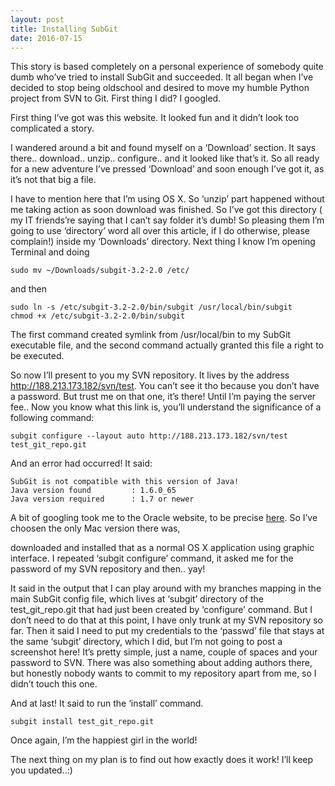 ```yaml
---
layout: post
title: Installing SubGit
date: 2016-07-15
---
```

This story is based completely on a personal experience of somebody quite dumb who’ve tried to install SubGit and succeeded. 
It all began when I’ve decided to stop being oldschool and desired to move my humble Python project from SVN to Git.
First thing I did? I googled.

<screenshot with google outcome>

First thing I’ve got was this website. It looked fun and it didn’t look too complicated a story.

<screenshot with a part of site text>

I wandered around a bit and found myself on a ‘Download’ section. It says there.. download.. unzip.. configure.. and it looked like that’s it. So all ready for a new adventure I’ve pressed ‘Download’ and soon enough I’ve got it, as it’s not that big a file.

<screenshot with download bar finished>

I have to mention here that I’m using OS X. So ‘unzip’ part happened without me taking action as soon download was finished. So I’ve got this directory ( my IT friends’re saying that I can’t say folder it’s dumb! So pleasing them I’m going to use ‘directory’ word all over this article, if I do otherwise, please complain!) inside my ‘Downloads’ directory.
Next thing I know I’m opening Terminal and doing

    sudo mv ~/Downloads/subgit-3.2-2.0 /etc/

and then

    sudo ln -s /etc/subgit-3.2-2.0/bin/subgit /usr/local/bin/subgit
    chmod +x /etc/subgit-3.2-2.0/bin/subgit

The first command created symlink from /usr/local/bin to my SubGit executable file, and the second command actually granted this file a right to be executed.

So now I’ll present to you my SVN repository. It lives by the address http://188.213.173.182/svn/test. You can’t see it tho because you don’t have a password. But trust me on that one, it’s there! Until I’m paying the server fee..
Now you know what this link is, you’ll understand the significance of a following command:

    subgit configure --layout auto http://188.213.173.182/svn/test test_git_repo.git

And an error had occurred! It said:

    SubGit is not compatible with this version of Java!
    Java version found         : 1.6.0_65
    Java version required      : 1.7 or newer

A bit of googling took me to the Oracle website, to be precise <a href=http://www.oracle.com/technetwork/java/javase/downloads/jdk8-downloads-2133151.html>here</a>.
So I’ve choosen the only Mac version there was,

<screenshot of Mac version>

downloaded and installed that as a normal OS X application using graphic interface.
I repeated ‘subgit configure’ command, it asked me for the password of my SVN repository and then.. yay!

<screenshot installation successful>

It said in the output that I can play around with my branches mapping in the main SubGit config file, which lives at ‘subgit’ directory of the test_git_repo.git that had just been created by ‘configure’ command.
But I don’t need to do that at this point, I have only trunk at my SVN repository so far.
Then it said I need to put my credentials to the ‘passwd’ file that stays at the same ‘subgit’ directory, which I did, but I’m not going to post a screenshot here! It’s pretty simple, just a name, couple of spaces and your password to SVN.
There was also something about adding authors there, but honestly nobody wants to commit to my repository apart from me, so I didn’t touch this one.

And at last! It said to run the ‘install’ command.

    subgit install test_git_repo.git  
		
Once again, I’m the happiest girl in the world!

<screenshot installation successful>

The next thing on my plan is to find out how exactly does it work! I’ll keep you updated..:)

 
